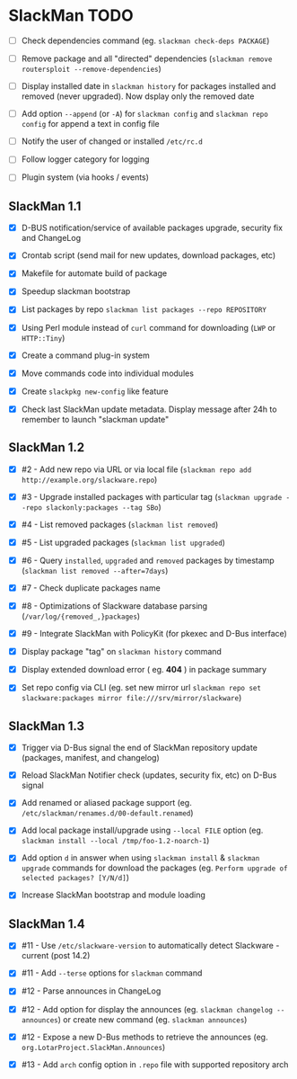 # SlackMan TODO

 - [ ] Check dependencies command (eg. `slackman check-deps PACKAGE`)
 - [ ] Remove package and all "directed" dependencies (`slackman remove routersploit --remove-dependencies`)
 - [ ] Display installed date in `slackman history` for packages installed and removed (never upgraded). Now dsplay only the removed date
 - [ ] Add option `--append` (or `-A`) for `slackman config` and `slackman repo config` for append a text in config file
 - [ ] Notify the user of changed or installed `/etc/rc.d`
 - [ ] Follow logger category for logging
 - [ ] Plugin system (via hooks / events)


## SlackMan 1.1

 - [x] D-BUS notification/service of available packages upgrade, security fix and ChangeLog
 - [x] Crontab script (send mail for new updates, download packages, etc)
 - [x] Makefile for automate build of package
 - [x] Speedup slackman bootstrap
 - [x] List packages by repo `slackman list packages --repo REPOSITORY`
 - [x] Using Perl module instead of `curl` command for downloading (`LWP` or `HTTP::Tiny`)
 - [x] Create a command plug-in system
 - [x] Move commands code into individual modules
 - [x] Create `slackpkg new-config` like feature
 - [x] Check last SlackMan update metadata. Display message after 24h to remember to launch "slackman update"


## SlackMan 1.2

 - [x] #2 - Add new repo via URL or via local file (`slackman repo add http://example.org/slackware.repo`)
 - [x] #3 - Upgrade installed packages with particular tag (`slackman upgrade --repo slackonly:packages --tag SBo`)
 - [x] #4 - List removed packages (`slackman list removed`)
 - [x] #5 - List upgraded packages (`slackman list upgraded`)
 - [x] #6 - Query `installed`, `upgraded` and `removed` packages by timestamp (`slackman list removed --after=7days`)
 - [x] #7 - Check duplicate packages name
 - [x] #8 - Optimizations of Slackware database parsing (`/var/log/{removed_,}packages`)
 - [x] #9 - Integrate SlackMan with PolicyKit (for pkexec and D-Bus interface)
 - [x] Display package "tag" on `slackman history` command
 - [x] Display extended download error ( eg. **404** ) in package summary
 - [x] Set repo config via CLI (eg. set new mirror url `slackman repo set slackware:packages mirror file:///srv/mirror/slackware`)


## SlackMan 1.3

 - [x] Trigger via D-Bus signal the end of SlackMan repository update (packages, manifest, and changelog)
 - [x] Reload SlackMan Notifier check (updates, security fix, etc) on D-Bus signal
 - [x] Add renamed or aliased package support (eg. `/etc/slackman/renames.d/00-default.renamed`)
 - [x] Add local package install/upgrade using `--local FILE` option (eg. `slackman install --local /tmp/foo-1.2-noarch-1`)
 - [x] Add option `d` in answer when using `slackman install` & `slackman upgrade` commands for download the packages (eg. `Perform upgrade of selected packages? [Y/N/d]`)
 - [x] Increase SlackMan bootstrap and module loading


## SlackMan 1.4

 - [x] #11 - Use `/etc/slackware-version` to automatically detect Slackware -current (post 14.2)
 - [x] #11 - Add `--terse` options for `slackman` command
 - [x] #12 - Parse announces in ChangeLog
 - [x] #12 - Add option for display the announces (eg. `slackman changelog --announces`) or create new command (eg. `slackman announces`)
 - [x] #12 - Expose a new D-Bus methods to retrieve the announces (eg. `org.LotarProject.SlackMan.Announces`)
 - [x] #13 - Add `arch` config option in `.repo` file with supported repository arch

